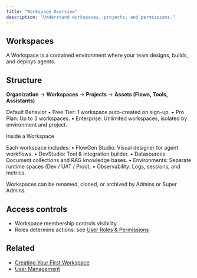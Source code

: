 ```yaml
---
title: "Workspace Overview"
description: "Understand workspaces, projects, and permissions."
---
```


## Workspaces

A Workspace is a contained environment where your team designs, builds, and deploys agents.

## Structure
**Organization** → **Workspaces** → **Projects** → **Assets (Flows, Tools, Assistants)**


Default Behavior
	•	Free Tier: 1 workspace auto-created on sign-up.
	•	Pro Plan: Up to 3 workspaces.
	•	Enterprise: Unlimited workspaces, isolated by environment and project.

Inside a Workspace

Each workspace includes:
	•	FlowGen Studio: Visual designer for agent workflows.
	•	DevStudio: Tool & integration builder.
	•	Datasources: Document collections and RAG knowledge bases.
	•	Environments: Separate runtime spaces (Dev / UAT / Prod).
	•	Observability: Logs, sessions, and metrics.

Workspaces can be renamed, cloned, or archived by Admins or Super Admins.

## Access controls

- Workspace membership controls visibility
- Roles determine actions: see [User Roles & Permissions](/getting-started/users-access/user-roles)

## Related

- [Creating Your First Workspace](/getting-started/workspaces/creating-workspace)
- [User Management](/getting-started/users-access/user-management)